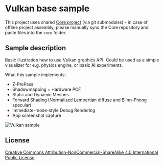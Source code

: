 # Vulkan base sample
This project uses shared [Core project](https://github.com/avoroshilov/core) (via git submodules) - in case of offline project assembly, please manually sync the Core repository and paste files into the `core` folder.

## Sample description
Basic illustration how to use Vulkan graphics API. Could be used as a simple visualizer for e.g. physics engine, or basic AI experiments.

What this sample implements:
* Z-PrePass
* Shadowmapping + Hardware PCF
* Static and Dynamic Meshes
* Forward Shading (Normalized Lambertian diffuse and Blinn-Phong specular)
* Immediate-mode-style Debug Rendering
* App screenshot capture

<img src="vkscreenshot.png" alt="Vulkan sample" />

## License
[Creative Commons Attribution-NonCommercial-ShareAlike 4.0 International Public License](https://creativecommons.org/licenses/by-nc-sa/4.0/legalcode)
